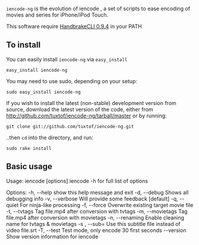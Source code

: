 `iencode-ng` is the evolution of iencode , a set of scripts to ease encoding of movies and series for iPhone/iPod Touch.

This software require [HandbrakeCLI 0.9.4][handbrakecli] in your PATH

## To install

You can easily install `iencode-ng` via `easy_install`

    easy_install iencode-ng

You may need to use sudo, depending on your setup:

    sudo easy_install iencode-ng

If you wish to install the latest (non-stable) development version from source, download the latest version of the code, either from <http://github.com/tuxtof/iencode-ng/tarball/master> or by running:

	git clone git://github.com/tuxtof/iencode-ng.git

..then `cd` into the directory, and run:

	sudo rake install

## Basic usage

Usage: iencode [options] <path to moviefile>
iencode -h for full list of options

Options:
  -h, --help            						show this help message and exit
  -d, --debug           						Shows all debugging info
  -v, --verbose         						Will provide some feedback [default]
  -q, --quiet           						For ninja-like processing
  -f, --force           						Overwrite existing target movie file
  -t, --tvtags          						Tag file.mp4 after conversion with tvtags
  -m, --movietags       						Tag file.mp4 after conversion with movietags
  -n, --renaming       							Enable cleaning name for tvtags & movietags
  -s <subtitle file>, --sub=<subtitle file>		Use this subtitle file instead of video file.srt
  -T, --test            						Test mode, only encode 30 first seconds
  --version             						Show  version information for iencode


[handbrakecli]: http://handbrake.fr/downloads.php